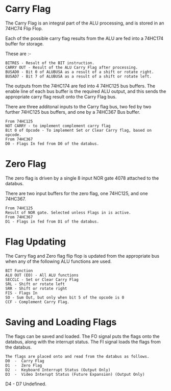 # Carry Flag

The Carry Flag is an integral part of the ALU processing, and is stored in an 74HC74 Flip Flop.

Each of the possible carry flag results from the ALU are fed into a 74HC174 buffer for storage.

These are :-
```
BITRES - Result of the BIT instruction.
CARRY OUT - Result of the ALU Carry Flag after processing.
BUSAD0 - Bit 0 of ALUBUSA as a result of a shift or rotate right.
BUSAD7 - Bit 7 of ALUBUSA as a result of a shift or rotate left.
```
The outputs from the 74HC174 are fed into 4 74HC125 bus buffers. The enable line of each bus buffer is the required ALU output, and this sends the appropriate carry flag result onto the Carry Flag bus.

There are three additonal inputs to the Carry flag bus, two fed by two further 74HC125 bus buffers, and one by a 74HC367 Bus buffer.
```
From 74HC125
NOT CARRY - to implement complement carry flag
Bit 0 of Opcode - To implement Set or Clear Carry flag, based on opcode.
From 74HC367
D0 - Flags In fed from D0 of the databus.
```
# Zero Flag

The zero flag is driven by a single 8 input NOR gate 4078 attached to the databus.

There are two input buffers for the zero flag, one 74HC125, and one 74HC367.
```
From 74HC125
Result of NOR gate. Selected unless Flags in is active.
From 74HC367
D1 - Flags in fed from D1 of the databus.
```

# Flag Updating

The Carry flag and Zero flag flip flop is updated from the appropriate bus when any of the following ALU functions are used.
```
BIT Function
ALU OUT (EO) - All ALU functions
SECCLC - Set or Clear Carry Flag
SRL - Shift or rotate left
SRR - Shift or rotate right
FIS - Flags In
SO - Sum Out, but only when bit 5 of the opcode is 0
CCF - Complement Carry Flag.
```
# Saving and Loading Flags

The flags can be saved and loaded. The FO signal puts the flags onto the databus, along with the interrupt status. The FI signal loads the flags from the databus.
```
The flags are placed onto and read from the databus as follows.
D0  -  Carry Flag
D1  -  Zero Flag
D2  -  Keyboard Interrupt Status (Output Only)
D3  -  Video Interupt Status (Future Expansion) (Output Only)
```


D4 - D7 Undefined.
